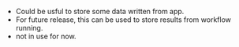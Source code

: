  - Could be usful to store some data written from app.
 - For future release, this can be used to store results from workflow running.
 - not in use for now.
